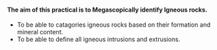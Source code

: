 #### The aim of this practical is to Megascopically  identify Igneous rocks.

* To be able to catagories igneous rocks based on their formation and mineral content. 
* To be able to define all igneous intrusions and extrusions.
